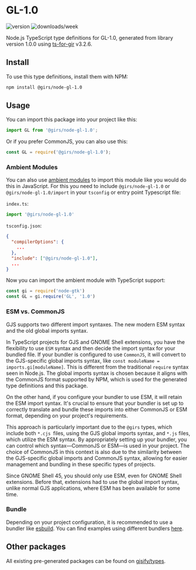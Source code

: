 
# GL-1.0

![version](https://img.shields.io/npm/v/@girs/node-gl-1.0)
![downloads/week](https://img.shields.io/npm/dw/@girs/node-gl-1.0)


Node.js TypeScript type definitions for GL-1.0, generated from library version 1.0.0 using [ts-for-gir](https://github.com/gjsify/ts-for-gir) v3.2.6.


## Install

To use this type definitions, install them with NPM:
```bash
npm install @girs/node-gl-1.0
```

## Usage

You can import this package into your project like this:
```ts
import GL from '@girs/node-gl-1.0';
```

Or if you prefer CommonJS, you can also use this:
```ts
const GL = require('@girs/node-gl-1.0');
```

### Ambient Modules

You can also use [ambient modules](https://github.com/gjsify/ts-for-gir/tree/main/packages/cli#ambient-modules) to import this module like you would do this in JavaScript.
For this you need to include `@girs/node-gl-1.0` or `@girs/node-gl-1.0/import` in your `tsconfig` or entry point Typescript file:

`index.ts`:
```ts
import '@girs/node-gl-1.0'
```

`tsconfig.json`:
```json
{
  "compilerOptions": {
    ...
  },
  "include": ["@girs/node-gl-1.0"],
  ...
}
```

Now you can import the ambient module with TypeScript support: 

```ts
const gi = require('node-gtk')
const GL = gi.require('GL', '1.0')
```



### ESM vs. CommonJS

GJS supports two different import syntaxes. The new modern ESM syntax and the old global imports syntax.

In TypeScript projects for GJS and GNOME Shell extensions, you have the flexibility to use `ESM` syntax and then decide the import syntax for your bundled file. If your bundler is configured to use `CommonJS`, it will convert to the GJS-specific global imports syntax, like `const moduleName = imports.gi[moduleName]`. This is different from the traditional `require` syntax seen in Node.js. The global imports syntax is chosen because it aligns with the CommonJS format supported by NPM, which is used for the generated type definitions and this package.

On the other hand, if you configure your bundler to use ESM, it will retain the ESM import syntax. It's crucial to ensure that your bundler is set up to correctly translate and bundle these imports into either CommonJS or ESM format, depending on your project's requirements.

This approach is particularly important due to the `@girs` types, which include both `*.cjs `files, using the GJS global imports syntax, and `*.js` files, which utilize the ESM syntax. By appropriately setting up your bundler, you can control which syntax—CommonJS or ESM—is used in your project. The choice of CommonJS in this context is also due to the similarity between the GJS-specific global imports and CommonJS syntax, allowing for easier management and bundling in these specific types of projects.

Since GNOME Shell 45, you should only use ESM, even for GNOME Shell extensions. Before that, extensions had to use the global import syntax, unlike normal GJS applications, where ESM has been available for some time.

### Bundle

Depending on your project configuration, it is recommended to use a bundler like [esbuild](https://esbuild.github.io/). You can find examples using different bundlers [here](https://github.com/gjsify/ts-for-gir/tree/main/examples).

## Other packages

All existing pre-generated packages can be found on [gjsify/types](https://github.com/gjsify/types).


